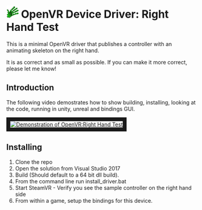 # ![](right_hand_test/resources/icons/right_controller_status_ready.png) OpenVR Device Driver: Right Hand Test

This is a minimal OpenVR driver that publishes a controller with an animating skeleton on the right hand. 

It is as correct and as small as possible. If you can make it more correct, please let me know! 

## Introduction
The following video demostrates how to show building, installing, looking at the code, running in unity, unreal and bindings GUI.

<a href="http://www.youtube.com/watch?feature=player_embedded&v=ynk3SmmYDBo" target="_blank"><img src="http://img.youtube.com/vi/ynk3SmmYDBo/0.jpg" alt="Demonstration of OpenVR:Right Hand Test" width="240" height="180" border="10" /></a>

## Installing
1. Clone the repo
2. Open the solution from Visual Studio 2017
3. Build (Should default to a 64 bit dll build).
4. From the command line run install_driver.bat
5. Start SteamVR - Verify you see the sample controller on the right hand side
6. From within a game, setup the bindings for this device.  

